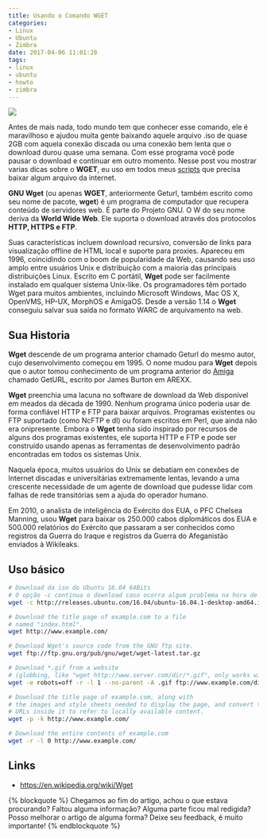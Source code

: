 ```yaml
---
title: Usando o Comando WGET
categories:
- Linux
- Ubuntu
- Zimbra
date: 2017-04-06 11:01:28
tags:
- linux
- ubuntu
- howto
- zimbra
---
```


![](/images/wget_command.png)

Antes de mais nada, todo mundo tem que conhecer esse comando, ele é maravilhoso e ajudou muita gente baixando aquele arquivo .iso de quase 2GB com aquela conexão discada ou uma conexão bem lenta que o download durou quase uma semana.
Com esse programa você pode pausar o download e continuar em outro momento.
Nesse post vou mostrar varias dicas sobre o **WGET**, eu uso em todos meus [scripts](https://gist.github.com/jniltinho) que precisa baixar algum arquivo da internet.
<!-- more -->
**GNU Wget** (ou apenas **WGET**, anteriormente Geturl, também escrito como seu nome de pacote, **wget**) é um programa de computador que recupera conteúdo de servidores web. É parte do Projeto GNU.
O W do seu nome deriva da **World Wide Web**. Ele suporta o download através dos protocolos **HTTP, HTTPS e FTP**.

Suas características incluem download recursivo, conversão de links para visualização offline de HTML local e suporte para proxies. Apareceu em 1996, coincidindo com o boom de popularidade da Web, causando seu uso amplo entre usuários Unix e distribuição com a maioria das principais distribuições Linux.
Escrito em C portátil, **Wget** pode ser facilmente instalado em qualquer sistema Unix-like. Os programadores têm portado Wget para muitos ambientes, incluindo Microsoft Windows, Mac OS X, OpenVMS, HP-UX, MorphOS e AmigaOS. Desde a versão 1.14 o **Wget** conseguiu salvar sua saída no formato WARC de arquivamento na web.


## Sua Historia
**Wget** descende de um programa anterior chamado Geturl do mesmo autor, cujo desenvolvimento começou em 1995. O nome mudou para **Wget** depois que o autor tomou conhecimento de um programa anterior do [Amiga](https://en.wikipedia.org/wiki/Amiga) chamado GetURL, escrito por James Burton em AREXX.

**Wget** preenchia uma lacuna no software de download da Web disponível em meados da década de 1990. Nenhum programa único poderia usar de forma confiável HTTP e FTP para baixar arquivos. Programas existentes ou FTP suportado (como NcFTP e dl) ou foram escritos em Perl, que ainda não era onipresente. Embora o **Wget** tenha sido inspirado por recursos de alguns dos programas existentes, ele suporta HTTP e FTP e pode ser construído usando apenas as ferramentas de desenvolvimento padrão encontradas em todos os sistemas Unix.

Naquela época, muitos usuários do Unix se debatiam em conexões de Internet discadas e universitárias extremamente lentas, levando a uma crescente necessidade de um agente de download que pudesse lidar com falhas de rede transitórias sem a ajuda do operador humano.

Em 2010, o analista de inteligência do Exército dos EUA, o PFC Chelsea Manning, usou **Wget** para baixar os 250.000 cabos diplomáticos dos EUA e 500.000 relatórios do Exército que passaram a ser conhecidos como registros da Guerra do Iraque e registros da Guerra do Afeganistão enviados à Wikileaks.


## Uso básico

```bash
# Download da iso do Ubuntu 16.04 64Bits
# O opção -c continua o download caso ocorra algum problema na hora de Baixar.
wget -c http://releases.ubuntu.com/16.04/ubuntu-16.04.1-desktop-amd64.iso
```

```bash
# Download the title page of example.com to a file
# named "index.html".
wget http://www.example.com/
```

```bash
# Download Wget's source code from the GNU ftp site.
wget ftp://ftp.gnu.org/pub/gnu/wget/wget-latest.tar.gz
```

```bash
# Download *.gif from a website
# (globbing, like "wget http://www.server.com/dir/*.gif", only works with ftp)
wget -e robots=off -r -l 1 --no-parent -A .gif ftp://www.example.com/dir/
```

```bash
# Download the title page of example.com, along with
# the images and style sheets needed to display the page, and convert the
# URLs inside it to refer to locally available content.
wget -p -k http://www.example.com/
```


```bash
# Download the entire contents of example.com
wget -r -l 0 http://www.example.com/
```


## Links

  * https://en.wikipedia.org/wiki/Wget


{% blockquote %}
Chegamos ao fim do artigo, achou o que estava procurando?
Faltou alguma informação?
Alguma parte ficou mal redigida?
Posso melhorar o artigo de alguma forma? Deixe seu feedback, é muito importante!
{% endblockquote %}